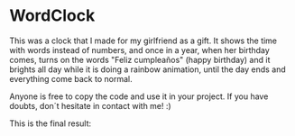 # WordClock
This was a clock that I made for my girlfriend as a gift. It shows the time with words instead of numbers, and once in a year, when her birthday comes, turns on the words "Feliz cumpleaños" (happy birthday) and it brights all day while it is doing a rainbow animation, until the day ends and everything come back to normal.

Anyone is free to copy the code and use it in your project. If you have doubts, don´t hesitate in contact with me! :)

This is the final result:

